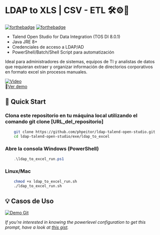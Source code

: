# LDAP to XLS | CSV - ETL 🛠⚙️🔐
[![forthebadge](http://forthebadge.com/images/badges/made-with-java.svg)](https://www.linkedin.com/in/drphp/)
[![forthebadge](http://forthebadge.com/images/badges/built-with-love.svg)](https://www.linkedin.com/in/drphp/)

* Talend Open Studio for Data Integration (TOS DI 8.0.1)
* Java JRE 8+
* Credenciales de acceso a LDAP/AD
* PowerShell/Batch/Shell Script para automatización

Ideal para administradores de sistemas, equipos de TI y analistas de datos que requieran extraer y organizar información de directorios corporativos en formato excel sin procesos manuales.

[![Video](https://img.youtube.com/vi/TF7_l2JltMc/0.jpg)](https://www.youtube.com/watch?v=TF7_l2JltMc)  
🎥[Ver demo](https://www.youtube.com/watch?v=TF7_l2JltMc)

## 🚀 Quick Start
### **Clona este repositorio en tu máquina local utilizando el comando git clone [URL_del_repositorio]**
```bash
    git clone https://github.com/phpeitor/ldap-talend-open-studio.git
    cd ldap-talend-open-studio/exe/ldap_to_excel
```
### **Abre la consola Windows (PowerShell)**
```powershell
    .\ldap_to_excel_run.ps1
```
### **Linux/Mac**
```bash
    chmod +x ldap_to_excel_run.sh
    ./ldap_to_excel_run.sh
```

## 💡 Casos de Uso

<a href="#" target="_self" style="pointer-events: none;">
  <img src="https://wiesseconsultores.com/demo.gif" alt="Demo Git">
</a>

*If you're interested in knowing the powerlevel configuration to get this prompt, have a look at [this gist](https://github.com/phpeitor/).*
